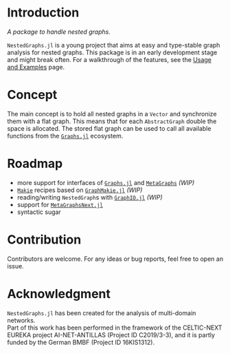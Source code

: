 # Introduction

*A package to handle nested graphs.*

`NestedGraphs.jl` is a young project that aims at easy and type-stable graph analysis for nested graphs.
This package is in an early development stage and might break often.
For a walkthrough of the features, see the [Usage and Examples](@ref) page.

# Concept

The main concept is to hold all nested graphs in a `Vector` and synchronize them with a flat graph.
This means that for each `AbstractGraph` double the space is allocated.
The stored flat graph can be used to call all available functions from the [`Graphs.jl`](https://github.com/JuliaGraphs/Graphs.jl) ecosystem.


# Roadmap
- more support for interfaces of [`Graphs.jl`](https://github.com/JuliaGraphs/Graphs.jl) and [`MetaGraphs`](https://github.com/JuliaGraphs/MetaGraphs.jl) *(WIP)*
- [`Makie`](https://makie.juliaplots.org/stable/) recipes based on [`GraphMakie.jl`](https://github.com/JuliaPlots/GraphMakie.jl) *(WIP)*
- reading/writing `NestedGraph`s with [`GraphIO.jl`](https://github.com/JuliaGraphs/GraphIO.jl) *(WIP)*
- support for [`MetaGraphsNext.jl`](https://github.com/JuliaGraphs/MetaGraphsNext.jl)
- syntactic sugar

# Contribution
Contributors are welcome.
For any ideas or bug reports, feel free to open an issue.
    
# Acknowledgment 
`NestedGraphs.jl` has been created for the analysis of multi-domain networks.\
Part of this work has been performed in the framework of the CELTIC-NEXT EUREKA project AI-NET-ANTILLAS (Project ID C2019/3-3), and it is partly funded by the German BMBF (Project ID 16KIS1312).